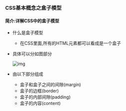 ### CSS基本概念之盒子模型

#### 简介:详解CSS中的盒子模型

- 什么是盒子模型

  - 在CSS里面,所有的HTML元素都可以看成是一个盒子

- 具体可以分如图部分

  ![img](https://img2018.cnblogs.com/blog/1335037/201811/1335037-20181112083250410-975083237.png)

- 由以下部分组成
  - 盒子和盒子之间的间隙(margin)
  - 盒子的边框(border)
  - 盒子的内部间隙(padding)
  - 盒子的内容(content)